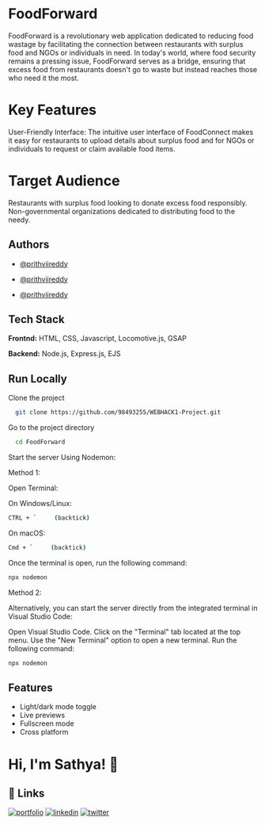 
# FoodForward

FoodForward is a revolutionary web application dedicated to reducing food wastage by facilitating the connection between restaurants with surplus food and NGOs or individuals in need. In today's world, where food security remains a pressing issue, FoodForward serves as a bridge, ensuring that excess food from restaurants doesn't go to waste but instead reaches those who need it the most.

# Key Features

User-Friendly Interface: 
The intuitive user interface of FoodConnect makes it easy for restaurants to upload details about surplus food and for NGOs or individuals to request or claim available food items.

# Target Audience

 Restaurants with surplus food looking to donate excess food responsibly.
Non-governmental organizations dedicated to distributing food to the needy.

## Authors


- [@prithviireddy](https://github.com/prithviireddy)

- [@prithviireddy](https://github.com/prithviireddy)

- [@prithviireddy](https://github.com/prithviireddy)

## Tech Stack

**Frontnd:** HTML, CSS, Javascript, Locomotive.js, GSAP

**Backend:** Node.js, Express.js, EJS



## Run Locally

Clone the project

```bash
  git clone https://github.com/98493255/WEBHACK1-Project.git
```

Go to the project directory

```bash
  cd FoodForward
```


Start the server
Using Nodemon:

Method 1:

Open Terminal:

On Windows/Linux:

```bash
CTRL + `     (backtick)
```

On macOS:

```bash
Cmd + `     (backtick)
```
Once the terminal is open, run the following command:

```bash
npx nodemon
```

Method 2:

Alternatively, you can start the server directly from the integrated terminal in Visual Studio Code:

Open Visual Studio Code.
Click on the "Terminal" tab located at the top menu.
Use the "New Terminal" option to open a new terminal.
Run the following command:

```bash
npx nodemon
```
## Features

- Light/dark mode toggle
- Live previews
- Fullscreen mode
- Cross platform


# Hi, I'm Sathya! 👋


## 🔗 Links
[![portfolio](https://img.shields.io/badge/my_portfolio-000?style=for-the-badge&logo=ko-fi&logoColor=white)](https://katherineoelsner.com/)
[![linkedin](https://img.shields.io/badge/linkedin-0A66C2?style=for-the-badge&logo=linkedin&logoColor=white)](https://www.linkedin.com/)
[![twitter](https://img.shields.io/badge/twitter-1DA1F2?style=for-the-badge&logo=twitter&logoColor=white)](https://twitter.com/)

